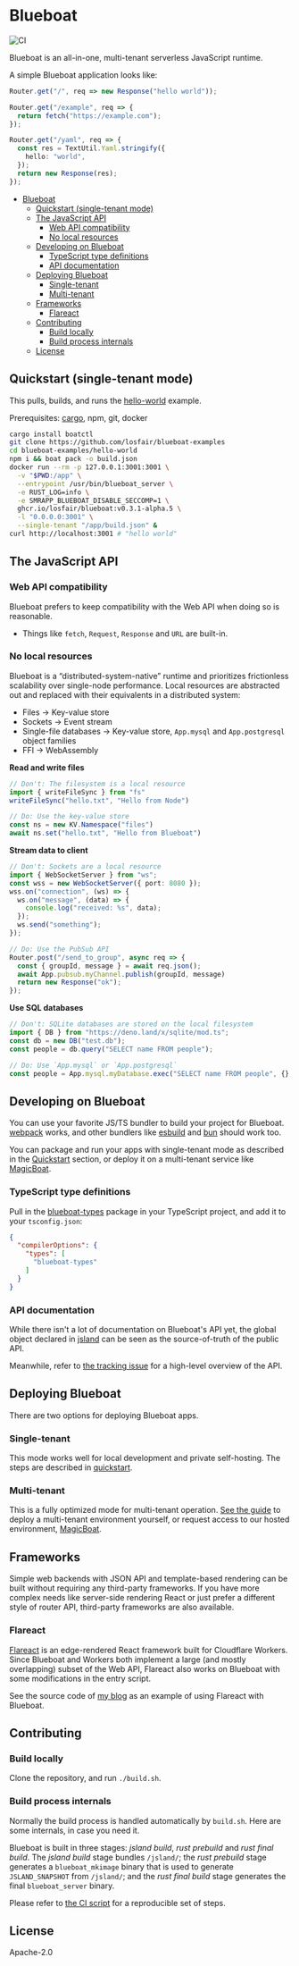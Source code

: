 # Blueboat

![CI](https://github.com/losfair/blueboat/actions/workflows/ci.yml/badge.svg)

Blueboat is an all-in-one, multi-tenant serverless JavaScript runtime.

A simple Blueboat application looks like:

```ts
Router.get("/", req => new Response("hello world"));

Router.get("/example", req => {
  return fetch("https://example.com");
});

Router.get("/yaml", req => {
  const res = TextUtil.Yaml.stringify({
    hello: "world",
  });
  return new Response(res);
});
```

- [Blueboat](#blueboat)
  - [Quickstart (single-tenant mode)](#quickstart-single-tenant-mode)
  - [The JavaScript API](#the-javascript-api)
    - [Web API compatibility](#web-api-compatibility)
    - [No local resources](#no-local-resources)
  - [Developing on Blueboat](#developing-on-blueboat)
    - [TypeScript type definitions](#typescript-type-definitions)
    - [API documentation](#api-documentation)
  - [Deploying Blueboat](#deploying-blueboat)
    - [Single-tenant](#single-tenant)
    - [Multi-tenant](#multi-tenant)
  - [Frameworks](#frameworks)
    - [Flareact](#flareact)
  - [Contributing](#contributing)
    - [Build locally](#build-locally)
    - [Build process internals](#build-process-internals)
  - [License](#license)

## Quickstart (single-tenant mode)

This pulls, builds, and runs the [hello-world](https://github.com/losfair/blueboat-examples/tree/main/hello-world) example.

Prerequisites: [cargo](https://github.com/rust-lang/cargo), npm, git, docker

```bash
cargo install boatctl
git clone https://github.com/losfair/blueboat-examples
cd blueboat-examples/hello-world
npm i && boat pack -o build.json
docker run --rm -p 127.0.0.1:3001:3001 \
  -v "$PWD:/app" \
  --entrypoint /usr/bin/blueboat_server \
  -e RUST_LOG=info \
  -e SMRAPP_BLUEBOAT_DISABLE_SECCOMP=1 \
  ghcr.io/losfair/blueboat:v0.3.1-alpha.5 \
  -l "0.0.0.0:3001" \
  --single-tenant "/app/build.json" &
curl http://localhost:3001 # "hello world"
```

## The JavaScript API

### Web API compatibility

Blueboat prefers to keep compatibility with the Web API when doing so is reasonable.

* Things like `fetch`, `Request`, `Response` and `URL` are built-in.

### No local resources

Blueboat is a “distributed-system-native” runtime and prioritizes frictionless scalability over single-node performance. Local resources are abstracted out and replaced with their equivalents in a distributed system:

* Files → Key-value store
* Sockets → Event stream
* Single-file databases → Key-value store, `App.mysql` and `App.postgresql` object families
* FFI → WebAssembly

**Read and write files**

```ts
// Don't: The filesystem is a local resource
import { writeFileSync } from "fs"
writeFileSync("hello.txt", "Hello from Node")

// Do: Use the key-value store
const ns = new KV.Namespace("files")
await ns.set("hello.txt", "Hello from Blueboat")
```

**Stream data to client**

```ts
// Don't: Sockets are a local resource
import { WebSocketServer } from "ws";
const wss = new WebSocketServer({ port: 8080 });
wss.on("connection", (ws) => {
  ws.on("message", (data) => {
    console.log("received: %s", data);
  });
  ws.send("something");
});

// Do: Use the PubSub API
Router.post("/send_to_group", async req => {
  const { groupId, message } = await req.json();
  await App.pubsub.myChannel.publish(groupId, message)
  return new Response("ok");
});
```

**Use SQL databases**

```ts
// Don't: SQLite databases are stored on the local filesystem
import { DB } from "https://deno.land/x/sqlite/mod.ts";
const db = new DB("test.db");
const people = db.query("SELECT name FROM people");

// Do: Use `App.mysql` or `App.postgresql`
const people = App.mysql.myDatabase.exec("SELECT name FROM people", {}, "s");
```

## Developing on Blueboat

You can use your favorite JS/TS bundler to build your project for Blueboat. [webpack](https://github.com/webpack/webpack) works, and other bundlers like [esbuild](https://github.com/evanw/esbuild) and [bun](https://github.com/oven-sh/bun) should work too.

You can package and run your apps with single-tenant mode as described in the [Quickstart](#quickstart-single-tenant-mode) section, or deploy it on a multi-tenant service like [MagicBoat](https://magic.blueboat.io).

### TypeScript type definitions

Pull in the [blueboat-types](https://www.npmjs.com/package/blueboat-types) package in your TypeScript project, and add it to your `tsconfig.json`:

```json
{
  "compilerOptions": {
    "types": [
      "blueboat-types"
    ]
  }
}
```

### API documentation

While there isn't a lot of documentation on Blueboat's API yet, the global object declared in [jsland](https://github.com/losfair/blueboat/tree/main/jsland) can be seen as the source-of-truth of the public API.

Meanwhile, refer to [the tracking issue](https://github.com/losfair/blueboat/issues/65) for a high-level overview of the API.

## Deploying Blueboat

There are two options for deploying Blueboat apps.

### Single-tenant

This mode works well for local development and private self-hosting. The steps are described in [quickstart](#quickstart-single-tenant-mode).

### Multi-tenant

This is a fully optimized mode for multi-tenant operation. [See the guide](https://bluelogic.notion.site/Multi-tenant-Blueboat-deployment-f25c522955c04e59b5771954f8702c14) to deploy a multi-tenant environment yourself, or request access to our hosted environment, [MagicBoat](https://magic.blueboat.io).

## Frameworks

Simple web backends with JSON API and template-based rendering can be built without requiring any third-party frameworks. If you have more complex needs like server-side rendering React or just prefer a different style of router API, third-party frameworks are also available.

### Flareact

[Flareact](https://flareact.com/) is an edge-rendered React framework built for Cloudflare Workers. Since Blueboat and Workers both implement a large (and mostly overlapping) subset of the Web API, Flareact also works on Blueboat with some modifications in the entry script.

See the source code of [my blog](https://github.com/losfair/blog) as an example of using Flareact with Blueboat.

## Contributing

### Build locally

Clone the repository, and run `./build.sh`.

### Build process internals

Normally the build process is handled automatically by `build.sh`. Here are some internals, in case you need it.

Blueboat is built in three stages: *jsland build*, *rust prebuild* and *rust final build*. The *jsland build* stage bundles `/jsland/`; the *rust prebuild* stage generates a `blueboat_mkimage` binary that is used to generate `JSLAND_SNAPSHOT` from `/jsland/`; and the *rust final build* stage generates the final `blueboat_server` binary.

Please refer to [the CI script](https://github.com/losfair/blueboat/blob/main/.github/workflows/ci.yml) for a reproducible set of steps.

## License

Apache-2.0
